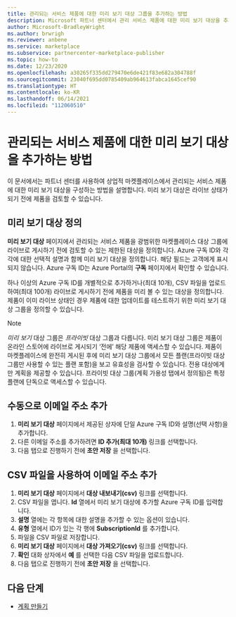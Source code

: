 ```yaml
---
title: 관리되는 서비스 제품에 대한 미리 보기 대상 그룹을 추가하는 방법
description: Microsoft 파트너 센터에서 관리 서비스 제품에 대한 미리 보기 대상을 추가하는 방법에 대해 알아봅니다.
author: Microsoft-BradleyWright
ms.author: brwrigh
ms.reviewer: anbene
ms.service: marketplace
ms.subservice: partnercenter-marketplace-publisher
ms.topic: how-to
ms.date: 12/23/2020
ms.openlocfilehash: a30265f335dd279470e6de421f83e682a304788f
ms.sourcegitcommit: 23040f695dd0785409ab964613fabca1645cef90
ms.translationtype: HT
ms.contentlocale: ko-KR
ms.lasthandoff: 06/14/2021
ms.locfileid: "112060510"
---
```

# <a name="how-to-add-a-preview-audience-for-your-managed-service-offer"></a>관리되는 서비스 제품에 대한 미리 보기 대상을 추가하는 방법

이 문서에서는 파트너 센터를 사용하여 상업적 마켓플레이스에서 관리되는 서비스 제품에 대한 미리 보기 대상을 구성하는 방법을 설명합니다. 미리 보기 대상은 라이브 상태가 되기 전에 제품을 검토할 수 있습니다.

## <a name="define-a-preview-audience"></a>미리 보기 대상 정의

**미리 보기 대상** 페이지에서 관리되는 서비스 제품을 광범위한 마켓플레이스 대상 그룹에 라이브로 게시하기 전에 검토할 수 있는 제한된 대상을 정의합니다. Azure 구독 ID와 각각에 대한 선택적 설명과 함께 미리 보기 대상을 정의합니다. 해당 필드는 고객에게 표시되지 않습니다. Azure 구독 ID는 Azure Portal의 **구독** 페이지에서 확인할 수 있습니다.

하나 이상의 Azure 구독 ID를 개별적으로 추가하거나(최대 10개), CSV 파일을 업로드하여(최대 100개) 라이브로 게시하기 전에 제품을 미리 볼 수 있는 대상을 정의합니다. 제품이 이미 라이브 상태인 경우 제품에 대한 업데이트를 테스트하기 위한 미리 보기 대상 그룹을 정의할 수 있습니다.

> [!NOTE]
> *미리 보기* 대상 그룹은 *프라이빗* 대상 그룹과 다릅니다. 미리 보기 대상 그룹은 제품이 온라인 스토어에 라이브로 게시되기 ‘전에’ 해당 제품에 액세스할 수 있습니다. 제품이 마켓플레이스에 완전히 게시된 후에 미리 보기 대상 그룹에서 모든 플랜(프라이빗 대상 그룹만 사용할 수 있는 플랜 포함)을 보고 유효성을 검사할 수 있습니다. 전용 대상에게만 계획을 제공할 수 있습니다. 프라이빗 대상 그룹(계획 가용성 탭에서 정의됨)은 특정 플랜에 단독으로 액세스할 수 있습니다.

## <a name="add-email-addresses-manually"></a>수동으로 이메일 주소 추가

1. **미리 보기 대상** 페이지에서 제공된 상자에 단일 Azure 구독 ID와 설명(선택 사항)을 추가합니다.
2. 다른 이메일 주소를 추가하려면 **ID 추가(최대 10개)** 링크를 선택합니다.
3. 다음 탭으로 진행하기 전에 **초안 저장** 을 선택합니다.

## <a name="add-email-addresses-using-a-csv-file"></a>CSV 파일을 사용하여 이메일 주소 추가

1. **미리 보기 대상** 페이지에서 **대상 내보내기(csv)** 링크를 선택합니다.
2. CSV 파일을 엽니다. **Id** 열에서 미리 보기 대상에 추가할 Azure 구독 ID를 입력합니다.
3. **설명** 열에는 각 항목에 대한 설명을 추가할 수 있는 옵션이 있습니다.
4. **유형** 열에서 ID가 있는 각 행에 **SubscriptionId** 를 추가합니다.
5. 파일을 CSV 파일로 저장합니다.
6. **미리 보기 대상** 페이지에서 **대상 가져오기(csv)** 링크를 선택합니다.
7. **확인** 대화 상자에서 **예** 를 선택한 다음 CSV 파일을 업로드합니다.
8. 다음 탭으로 진행하기 전에 **초안 저장** 을 선택합니다.

## <a name="next-steps"></a>다음 단계

* [계획 만들기](create-managed-service-offer-plans.md)

